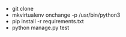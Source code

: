 - git clone
- mkvirtualenv onchange -p /usr/bin/python3
- pip install -r requirements.txt
- python manage.py test
